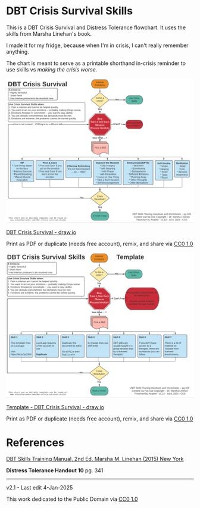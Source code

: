 # DBT Crisis Survival Skills

This is a DBT Crisis Survival and Distress Tolerance flowchart. It uses the skills from Marsha Linehan's book.

I made it for my fridge, because when I'm in crisis, I can't really remember anything.

The chart is meant to serve as a printable shorthand in-crisis reminder to use skills vs *making the crisis worse.*

![DBT Crisis Survival](images/dbt-crisis-survival-flow-chart-v113.png)

[DBT Crisis Survival - draw.io](drawio-charts/dbtwithariadne-crisis-survival-skills.drawio)

Print as PDF or duplicate (needs free account), remix, and share via [CC0 1.0](https://creativecommons.org/publicdomain/zero/1.0/)

![Template - DBT Crisis Survival](images/dbt-crisis-survival-flow-chart-template-v113.png)

[Template - DBT Crisis Survival - draw.io](drawio-charts/dbtwithariadne-crisis-survival-skills-template.drawio)

Print as PDF or duplicate (needs free account), remix, and share via [CC0 1.0](https://creativecommons.org/publicdomain/zero/1.0/)

# References

[DBT Skills Training Manual, 2nd Ed. Marsha M. Linehan (2015) New York](https://doi.org/10.1097/nmd.0000000000000387)

**Distress Tolerance Handout 10** pg. 341

---------------------

v2.1 - Last edit 4-Jan-2025

This work dedicated to the Public Domain via [CC0 1.0](https://creativecommons.org/publicdomain/zero/1.0/)